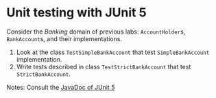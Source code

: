 # Unit testing with JUnit 5

Consider the *Banking* domain of previous labs: `AccountHolder`s, `BankAccount`s, and their implementations.

1. Look at the class `TestSimpleBankAccount` that test `SimpleBankAccount` implementation.
2. Write tests described in class `TestStrictBankAccount` that test `StrictBankAccount`.

Notes: Consult the [JavaDoc of JUnit 5](https://junit.org/junit5/docs/5.0.1/api/org/junit/jupiter/api/package-summary.html)
